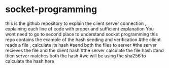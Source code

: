 # socket-programming
this is the github repository to explain the client server connection , explaining each line of code with proper and sufficient explanation
You wont need to go to second place to understand socket programming
this repo contains the example of the hash sending and verification
#the client reads a file , calculate its hash 
#send both the files to server 
#the server recieves the file and the client hash 
#the server calculate the file hash 
#and then server matches both the hash 
#we will be using the sha256 to calculate the hash here
